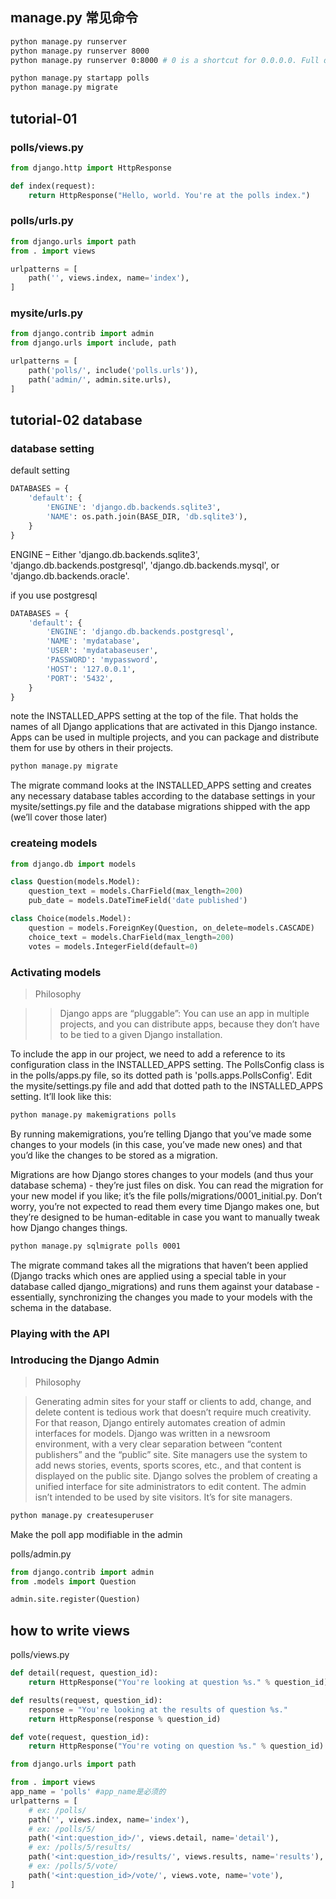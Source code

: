 
## manage.py 常见命令

```sh
python manage.py runserver
python manage.py runserver 8000
python manage.py runserver 0:8000 # 0 is a shortcut for 0.0.0.0. Full docs for the development server can be found in the runserver reference.

python manage.py startapp polls
python manage.py migrate
```
## tutorial-01

### polls/views.py

```py
from django.http import HttpResponse

def index(request):
    return HttpResponse("Hello, world. You're at the polls index.")
```

### polls/urls.py

```py
from django.urls import path
from . import views

urlpatterns = [
    path('', views.index, name='index'),
]
```

### mysite/urls.py

```py
from django.contrib import admin
from django.urls import include, path  

urlpatterns = [
    path('polls/', include('polls.urls')),
    path('admin/', admin.site.urls),
]
```

## tutorial-02 database

### database setting

default setting

```py
DATABASES = {
    'default': {
        'ENGINE': 'django.db.backends.sqlite3',
        'NAME': os.path.join(BASE_DIR, 'db.sqlite3'),
    }
}
```

ENGINE – Either 'django.db.backends.sqlite3', 'django.db.backends.postgresql', 
'django.db.backends.mysql', or 'django.db.backends.oracle'. 

if you use postgresql

```py
DATABASES = {
    'default': {
        'ENGINE': 'django.db.backends.postgresql',
        'NAME': 'mydatabase',
        'USER': 'mydatabaseuser',
        'PASSWORD': 'mypassword',
        'HOST': '127.0.0.1',
        'PORT': '5432',
    }
}
```

note the INSTALLED_APPS setting at the top of the file. That holds the names of all Django applications that are activated in this Django instance. Apps can be used in multiple projects, and you can package and distribute them for use by others in their projects.

```sh
python manage.py migrate
```

The migrate command looks at the INSTALLED_APPS setting and creates any necessary database tables according to the database settings in your mysite/settings.py file and the database migrations shipped with the app (we’ll cover those later)

### createing models

```py
from django.db import models

class Question(models.Model):
    question_text = models.CharField(max_length=200)
    pub_date = models.DateTimeField('date published')

class Choice(models.Model):
    question = models.ForeignKey(Question, on_delete=models.CASCADE)
    choice_text = models.CharField(max_length=200)
    votes = models.IntegerField(default=0)
```

### Activating models


>Philosophy

>>Django apps are “pluggable”: You can use an app in multiple projects, and you can distribute apps, because they don’t have to be tied to a given Django installation.

To include the app in our project, we need to add a reference to its configuration class in the INSTALLED_APPS setting. The PollsConfig class is in the polls/apps.py file, so its dotted path is 'polls.apps.PollsConfig'. Edit the mysite/settings.py file and add that dotted path to the INSTALLED_APPS setting. It’ll look like this:

```sh
python manage.py makemigrations polls
```

By running makemigrations, you’re telling Django that you’ve made some changes to your models (in this case, you’ve made new ones) and that you’d like the changes to be stored as a migration.

Migrations are how Django stores changes to your models (and thus your database schema) - they’re just files on disk. You can read the migration for your new model if you like; it’s the file polls/migrations/0001_initial.py. Don’t worry, you’re not expected to read them every time Django makes one, but they’re designed to be human-editable in case you want to manually tweak how Django changes things.

```sh
python manage.py sqlmigrate polls 0001
```

The migrate command takes all the migrations that haven’t been applied (Django tracks which ones are applied using a special table in your database called django_migrations) and runs them against your database - essentially, synchronizing the changes you made to your models with the schema in the database.

### Playing with the API

### Introducing the Django Admin

>Philosophy

>Generating admin sites for your staff or clients to add, change, and delete content is tedious work that doesn’t require much creativity. For that reason, Django entirely automates creation of admin interfaces for models. Django was written in a newsroom environment, with a very clear separation between “content publishers” and the “public” site. Site managers use the system to add news stories, events, sports scores, etc., and that content is displayed on the public site. Django solves the problem of creating a unified interface for site administrators to edit content. The admin isn’t intended to be used by site visitors. It’s for site managers.

```sh
python manage.py createsuperuser
```

Make the poll app modifiable in the admin

polls/admin.py

```py
from django.contrib import admin
from .models import Question

admin.site.register(Question)
```

## how to write views

polls/views.py

```py
def detail(request, question_id):
    return HttpResponse("You're looking at question %s." % question_id)

def results(request, question_id):
    response = "You're looking at the results of question %s."
    return HttpResponse(response % question_id)

def vote(request, question_id):
    return HttpResponse("You're voting on question %s." % question_id)
```

```py
from django.urls import path

from . import views
app_name = 'polls' #app_name是必须的
urlpatterns = [
    # ex: /polls/
    path('', views.index, name='index'),
    # ex: /polls/5/
    path('<int:question_id>/', views.detail, name='detail'),
    # ex: /polls/5/results/
    path('<int:question_id>/results/', views.results, name='results'),
    # ex: /polls/5/vote/
    path('<int:question_id>/vote/', views.vote, name='vote'),
]
```